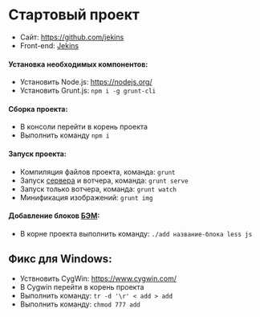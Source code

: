 # Стартовый проект

 * Сайт: https://github.com/jekins
 * Front-end: [Jekins](http://jekins.ru)


#### Установка необходимых компонентов:

* Установить Node.js: https://nodejs.org/
* Установить Grunt.js: ```npm i -g grunt-cli```



#### Сборка проекта:

* В консоли перейти в корень проекта
* Выполнить команду ```npm i```


#### Запуск проекта:

* Компиляция файлов проекта, команда: ```grunt```
* Запуск [сервера](http://localhost:3000/) и вотчера, команда: ```grunt serve```
* Запуск только вотчера, команда: ```grunt watch```
* Минификация изображений: ```grunt img```


#### Добавление блоков [БЭМ](https://ru.bem.info/method/naming-convention/):

* В корне проекта выполнить команду: ```./add название-блока less js```



## Фикс для Windows:

* Уствновить CygWin: https://www.cygwin.com/
* В Cygwin перейти в корень проекта
* Выполнить команду: ```tr -d '\r' < add > add```
* Выполнить команду: ```chmod 777 add```
